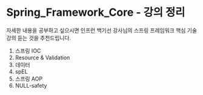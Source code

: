 #  Spring_Framework_Core - 강의 정리 

자세한 내용을 공부하고 싶으시면 
인프런 백기선 강사님의 스프링 프레임워크 핵심 기술 강의 듣는 것을 추천드립니다.


1. 스프링 IOC
2. Resource & Validation
3. 데이터 
4. spEL
5. 스프링 AOP
6. NULL-safety
